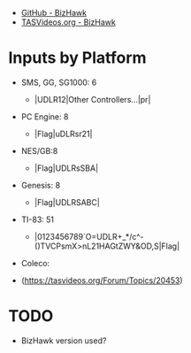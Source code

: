 - [GitHub - BizHawk](https://github.com/TASEmulators/BizHawk)
- [TASVideos.org - BizHawk](https://tasvideos.org/Bizhawk)

# Inputs by Platform
- SMS, GG, SG1000: 6
  - |UDLR12|Other Controllers...|pr|
- PC Engine: 8
  - |Flag|uDLRsr21|
- NES/GB:8
  - |Flag|UDLRsSBA|
- Genesis: 8
  - |Flag|UDLRSABC|
- TI-83: 51
  - |0123456789`O=UDLR+_*/c^-()TVCPsmX>nL21HAGtZWY&OD,S|Flag|
- Coleco:

- (https://tasvideos.org/Forum/Topics/20453)

# TODO
- BizHawk version used?